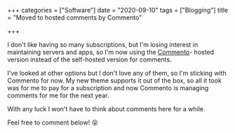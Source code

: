 +++
categories = ["Software"]
date = "2020-09-10"
tags = ["Blogging"]
title = "Moved to hosted comments by Commento"

+++

I don't like having so many subscriptions, but I'm losing interest in maintaining servers and apps, so I'm now using the [Commento](https://commento.io)- hosted version instead of the self-hosted version for comments.

I've looked at other options but I don't love any of them, so I'm sticking with Commento for now. My new theme supports it out of the box, so all it took was for me to pay for a subscription and now Commento is managing comments for me for the next year.

With any luck I won't have to think about comments here for a while. 

Feel free to comment below! 😝 




